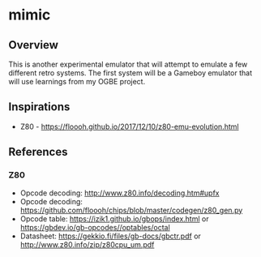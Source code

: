 # mimic
## Overview
This is another experimental emulator that will attempt to emulate a few different retro systems. The first system will be a Gameboy emulator that will use learnings from my OGBE project.

## Inspirations
* Z80 - https://floooh.github.io/2017/12/10/z80-emu-evolution.html

## References
### Z80
* Opcode decoding: http://www.z80.info/decoding.htm#upfx
* Opcode decoding: https://github.com/floooh/chips/blob/master/codegen/z80_gen.py
* Opcode table: https://izik1.github.io/gbops/index.html or https://gbdev.io/gb-opcodes//optables/octal
* Datasheet: https://gekkio.fi/files/gb-docs/gbctr.pdf or http://www.z80.info/zip/z80cpu_um.pdf
